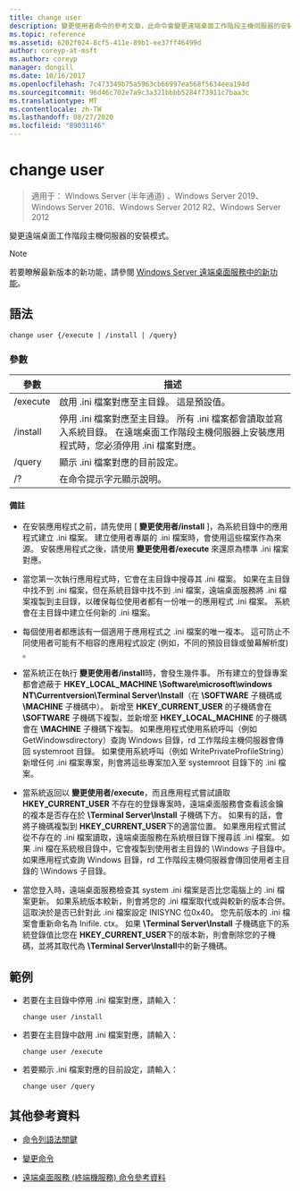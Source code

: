 ```yaml
---
title: change user
description: 變更使用者命令的參考文章，此命令會變更遠端桌面工作階段主機伺服器的安裝模式。
ms.topic: reference
ms.assetid: 6202f024-8cf5-411e-89b1-ee37ff46499d
author: coreyp-at-msft
ms.author: coreyp
manager: dongill
ms.date: 10/16/2017
ms.openlocfilehash: 7c473349b75a5963cb66997ea568f5634eea194d
ms.sourcegitcommit: 96d46c702e7a9c3a321bbbb5284f73911c7baa3c
ms.translationtype: MT
ms.contentlocale: zh-TW
ms.lasthandoff: 08/27/2020
ms.locfileid: "89031146"
---
```

# <a name="change-user"></a>change user

> 適用于： Windows Server (半年通道) 、Windows Server 2019、Windows Server 2016、Windows Server 2012 R2、Windows Server 2012

變更遠端桌面工作階段主機伺服器的安裝模式。

> [!NOTE]
> 若要瞭解最新版本的新功能，請參閱 [Windows Server 遠端桌面服務中的新功能](/previous-versions/windows/it-pro/windows-server-2012-r2-and-2012/dn283323(v=ws.11))。

## <a name="syntax"></a>語法

```
change user {/execute | /install | /query}
```

### <a name="parameters"></a>參數

| 參數 | 描述 |
| --------- | ----------- |
| /execute | 啟用 .ini 檔案對應至主目錄。 這是預設值。 |
| /install | 停用 .ini 檔案對應至主目錄。 所有 .ini 檔案都會讀取並寫入系統目錄。 在遠端桌面工作階段主機伺服器上安裝應用程式時，您必須停用 .ini 檔案對應。 |
| /query | 顯示 .ini 檔案對應的目前設定。 |
| /? | 在命令提示字元顯示說明。 |

#### <a name="remarks"></a>備註

- 在安裝應用程式之前，請先使用 [ **變更使用者/install** ]，為系統目錄中的應用程式建立 .ini 檔案。 建立使用者專屬的 .ini 檔案時，會使用這些檔案作為來源。 安裝應用程式之後，請使用 **變更使用者/execute** 來還原為標準 .ini 檔案對應。

- 當您第一次執行應用程式時，它會在主目錄中搜尋其 .ini 檔案。 如果在主目錄中找不到 .ini 檔案，但在系統目錄中找不到 .ini 檔案，遠端桌面服務將 .ini 檔案複製到主目錄，以確保每位使用者都有一份唯一的應用程式 .ini 檔案。 系統會在主目錄中建立任何新的 .ini 檔案。

- 每個使用者都應該有一個適用于應用程式之 .ini 檔案的唯一複本。 這可防止不同使用者可能有不相容的應用程式設定 (例如，不同的預設目錄或螢幕解析度) 。

- 當系統正在執行 **變更使用者/install**時，會發生幾件事。 所有建立的登錄專案都會遮蔽于 **HKEY_LOCAL_MACHINE \Software\microsoft\windows NT\Currentversion\Terminal Server\Install**（在 **\SOFTWARE** 子機碼或 **\MACHINE** 子機碼中）。 新增至 **HKEY_CURRENT_USER** 的子機碼會在 **\SOFTWARE** 子機碼下複製，並新增至 **HKEY_LOCAL_MACHINE** 的子機碼會在 **\MACHINE** 子機碼下複製。 如果應用程式使用系統呼叫（例如 GetWindowsdirectory）查詢 Windows 目錄，rd 工作階段主機伺服器會傳回 systemroot 目錄。 如果使用系統呼叫（例如 WritePrivateProfileString）新增任何 .ini 檔案專案，則會將這些專案加入至 systemroot 目錄下的 .ini 檔案。

- 當系統返回以 **變更使用者/execute**，而且應用程式嘗試讀取 **HKEY_CURRENT_USER** 不存在的登錄專案時，遠端桌面服務會查看該金鑰的複本是否存在於 **\Terminal Server\Install** 子機碼下方。 如果有的話，會將子機碼複製到 **HKEY_CURRENT_USER**下的適當位置。 如果應用程式嘗試從不存在的 .ini 檔案讀取，遠端桌面服務在系統根目錄下搜尋該 .ini 檔案。 如果 .ini 檔在系統根目錄中，它會複製到使用者主目錄的 \Windows 子目錄中。 如果應用程式查詢 Windows 目錄，rd 工作階段主機伺服器會傳回使用者主目錄的 \Windows 子目錄。

- 當您登入時，遠端桌面服務檢查其 system .ini 檔案是否比您電腦上的 .ini 檔案更新。 如果系統版本較新，則會將您的 .ini 檔案取代或與較新的版本合併。 這取決於是否已針對此 .ini 檔案設定 INISYNC 位0x40。 您先前版本的 .ini 檔案會重新命名為 Inifile. ctx。 如果 **\Terminal Server\Install** 子機碼底下的系統登錄值比您在 **HKEY_CURRENT_USER**下的版本新，則會刪除您的子機碼，並將其取代為 **\Terminal Server\Install**中的新子機碼。

## <a name="examples"></a>範例

- 若要在主目錄中停用 .ini 檔案對應，請輸入：

  ```
  change user /install
  ```

- 若要在主目錄中啟用 .ini 檔案對應，請輸入：

  ```
  change user /execute
  ```

- 若要顯示 .ini 檔案對應的目前設定，請輸入：

  ```
  change user /query
  ```

## <a name="additional-references"></a>其他參考資料

- [命令列語法關鍵](command-line-syntax-key.md)

- [變更命令](change.md)

- [遠端桌面服務 (終端機服務) 命令參考資料](remote-desktop-services-terminal-services-command-reference.md)
